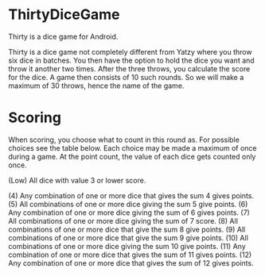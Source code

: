 # ThirtyDiceGame
Thirty is a dice game for Android.

Thirty is a dice game not completely different from Yatzy where you throw six dice in batches. 
You then have the option to hold the dice you want and throw it another two times. After the 
three throws, you calculate the score for the dice. A game then consists of 10 such rounds. 
So we will make a maximum of 30 throws, hence the name of the game.

# Scoring

When scoring, you choose what to count in this round as. For possible choices see the table
below. Each choice may be made a maximum of once during a game. At the point count, the value
of each dice gets counted only once. 

(Low)  All dice with value 3 or lower score.

(4)    Any combination of one or more dice that gives the sum 4 gives points.
(5)    All combinations of one or more dice giving the sum 5 give points.
(6)    Any combination of one or more dice giving the sum of 6 gives points.
(7)    All combinations of one or more dice giving the sum of 7 score.
(8)    All combinations of one or more dice that give the sum 8 give points.
(9)    All combinations of one or more dice that give the sum 9 give points.
(10)   All combinations of one or more dice giving the sum 10 give points.
(11)   Any combination of one or more dice that gives the sum of 11 gives points.
(12)   Any combination of one or more dice that gives the sum of 12 gives points.

